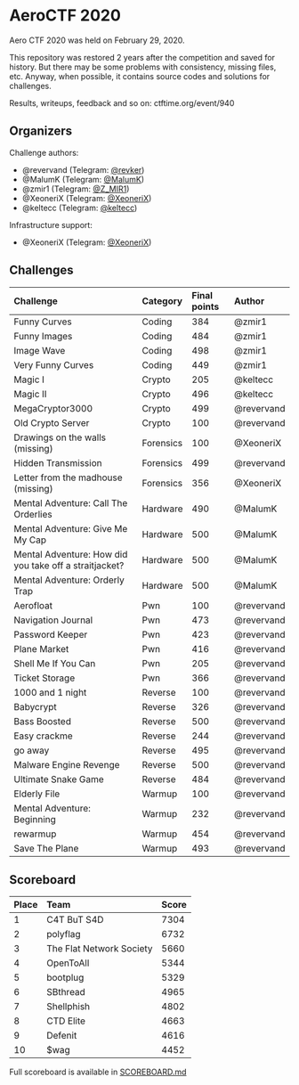 # AeroCTF 2020

Aero CTF 2020 was held on February 29, 2020.

This repository was restored 2 years after the competition and saved for history. But there may be some problems with consistency, missing files, etc. Anyway, when possible, it contains source codes and solutions for challenges.

Results, writeups, feedback and so on: ctftime.org/event/940

## Organizers

Challenge authors:

- @revervand (Telegram: [@revker](https://t.me/revker))
- @MalumK (Telegram: [@MalumK](https://t.me/MalumK))
- @zmir1 (Telegram: [@Z_MIR1](https://t.me/Z_MIR1))
- @XeoneriX (Telegram: [@XeoneriX](https://t.me/xeonerix))
- @keltecc (Telegram: [@keltecc](https://t.me/keltecc))

Infrastructure support:

- @XeoneriX (Telegram: [@XeoneriX](https://t.me/xeonerix))

## Challenges

| Challenge                                              | Category  | Final points | Author     |
|:-------------------------------------------------------|:----------|:-------------|:-----------|
| Funny Curves                                           | Coding    | 384          | @zmir1     |
| Funny Images                                           | Coding    | 484          | @zmir1     |
| Image Wave                                             | Coding    | 498          | @zmir1     |
| Very Funny Curves                                      | Coding    | 449          | @zmir1     |
| Magic I                                                | Crypto    | 205          | @keltecc   |
| Magic II                                               | Crypto    | 496          | @keltecc   |
| MegaCryptor3000                                        | Crypto    | 499          | @revervand |
| Old Crypto Server                                      | Crypto    | 100          | @revervand |
| Drawings on the walls (missing)                        | Forensics | 100          | @XeoneriX  |
| Hidden Transmission                                    | Forensics | 499          | @revervand |
| Letter from the madhouse (missing)                     | Forensics | 356          | @XeoneriX  |
| Mental Adventure: Сall The Orderlies                   | Hardware  | 490          | @MalumK    |
| Mental Adventure: Give Me My Cap                       | Hardware  | 500          | @MalumK    |
| Mental Adventure: How did you take off a straitjacket? | Hardware  | 500          | @MalumK    |
| Mental Adventure: Orderly Trap                         | Hardware  | 500          | @MalumK    |
| Aerofloat                                              | Pwn       | 100          | @revervand |
| Navigation Journal                                     | Pwn       | 473          | @revervand |
| Password Keeper                                        | Pwn       | 423          | @revervand |
| Plane Market                                           | Pwn       | 416          | @revervand |
| Shell Me If You Can                                    | Pwn       | 205          | @revervand |
| Ticket Storage                                         | Pwn       | 366          | @revervand |
| 1000 and 1 night                                       | Reverse   | 100          | @revervand |
| Babycrypt                                              | Reverse   | 326          | @revervand |
| Bass Boosted                                           | Reverse   | 500          | @revervand |
| Easy crackme                                           | Reverse   | 244          | @revervand |
| go away                                                | Reverse   | 495          | @revervand |
| Malware Engine Revenge                                 | Reverse   | 500          | @revervand |
| Ultimate Snake Game                                    | Reverse   | 484          | @revervand |
| Elderly File                                           | Warmup    | 100          | @revervand |
| Mental Adventure: Beginning                            | Warmup    | 232          | @revervand |
| rewarmup                                               | Warmup    | 454          | @revervand |
| Save The Plane                                         | Warmup    | 493          | @revervand |

## Scoreboard

| Place | Team                             | Score |
|:------|:---------------------------------|:------|
| 1     | C4T BuT S4D                      | 7304  |
| 2     | polyflag                         | 6732  |
| 3     | The Flat Network Society         | 5660  |
| 4     | OpenToAll                        | 5344  |
| 5     | bootplug                         | 5329  |
| 6     | SBthread                         | 4965  |
| 7     | Shellphish                       | 4802  |
| 8     | CTD Elite                        | 4663  |
| 9     | Defenit                          | 4616  |
| 10    | $wag                             | 4452  |

Full scoreboard is available in [SCOREBOARD.md](SCOREBOARD.md)
